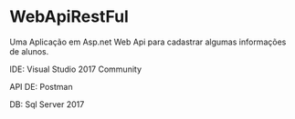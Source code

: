 # WebApiRestFul

Uma Aplicação em Asp.net Web Api para cadastrar algumas informações de alunos.

IDE: Visual Studio 2017 Community

API DE: Postman

DB: Sql Server 2017 
